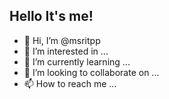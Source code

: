 ## Hello It's me!

- 👋 Hi, I’m @msritpp
- 👀 I’m interested in ...
- 🌱 I’m currently learning ...
- 💞️ I’m looking to collaborate on ...
- 📫 How to reach me ...

<!---
msritpp/msritpp is a ✨ special ✨ repository because its `README.md` (this file) appears on your GitHub profile.
You can click the Preview link to take a look at your changes.
--->
